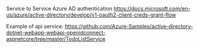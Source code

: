 Service to Service Azure AD authentication
https://docs.microsoft.com/en-us/azure/active-directory/develop/v1-oauth2-client-creds-grant-flow

Example of api service:
https://github.com/Azure-Samples/active-directory-dotnet-webapp-webapi-openidconnect-aspnetcore/tree/master/TodoListService
